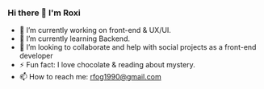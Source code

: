
### Hi there 👋 I'm Roxi
- 🔭 I’m currently working on front-end & UX/UI.
- 🌱 I’m currently learning Backend.
- 🤔 I’m looking to collaborate and help with social projects as a front-end developer
- ⚡ Fun fact: I love chocolate & reading about mystery.
- 📫 How to reach me: rfog1990@gmail.com
